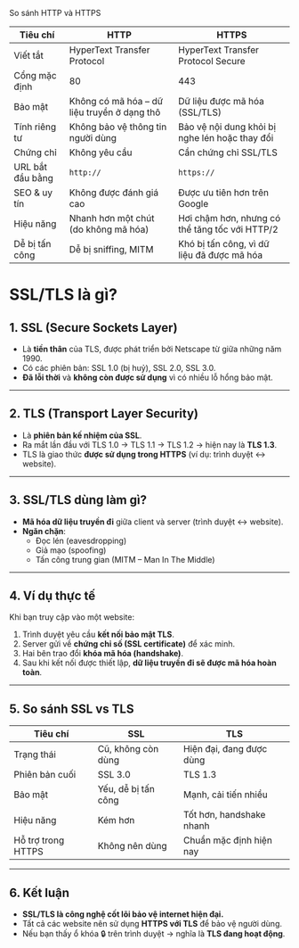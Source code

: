 So sánh HTTP và HTTPS

| Tiêu chí         | HTTP                                        | HTTPS                                          |
| ---------------- | ------------------------------------------- | ---------------------------------------------- |
| Viết tắt         | HyperText Transfer Protocol                 | HyperText Transfer Protocol Secure             |
| Cổng mặc định    | 80                                          | 443                                            |
| Bảo mật          | Không có mã hóa – dữ liệu truyền ở dạng thô | Dữ liệu được mã hóa (SSL/TLS)                  |
| Tính riêng tư    | Không bảo vệ thông tin người dùng           | Bảo vệ nội dung khỏi bị nghe lén hoặc thay đổi |
| Chứng chỉ        | Không yêu cầu                               | Cần chứng chỉ SSL/TLS                          |
| URL bắt đầu bằng | `http://`                                   | `https://`                                     |
| SEO & uy tín     | Không được đánh giá cao                     | Được ưu tiên hơn trên Google                   |
| Hiệu năng        | Nhanh hơn một chút (do không mã hóa)        | Hơi chậm hơn, nhưng có thể tăng tốc với HTTP/2 |
| Dễ bị tấn công   | Dễ bị sniffing, MITM                        | Khó bị tấn công, vì dữ liệu đã được mã hóa     |


# SSL/TLS là gì?

## 1. SSL (Secure Sockets Layer)

- Là **tiền thân** của TLS, được phát triển bởi Netscape từ giữa những năm 1990.
- Có các phiên bản: SSL 1.0 (bị huỷ), SSL 2.0, SSL 3.0.
- **Đã lỗi thời** và **không còn được sử dụng** vì có nhiều lỗ hổng bảo mật.

---

## 2. TLS (Transport Layer Security)

- Là **phiên bản kế nhiệm của SSL**.
- Ra mắt lần đầu với TLS 1.0 → TLS 1.1 → TLS 1.2 → hiện nay là **TLS 1.3**.
- TLS là giao thức **được sử dụng trong HTTPS** (ví dụ: trình duyệt ↔ website).

---

## 3. SSL/TLS dùng làm gì?

- **Mã hóa dữ liệu truyền đi** giữa client và server (trình duyệt ↔ website).
- **Ngăn chặn**:
  - Đọc lén (eavesdropping)
  - Giả mạo (spoofing)
  - Tấn công trung gian (MITM – Man In The Middle)

---

## 4. Ví dụ thực tế

Khi bạn truy cập vào một website:

1. Trình duyệt yêu cầu **kết nối bảo mật TLS**.
2. Server gửi về **chứng chỉ số (SSL certificate)** để xác minh.
3. Hai bên trao đổi **khóa mã hóa (handshake)**.
4. Sau khi kết nối được thiết lập, **dữ liệu truyền đi sẽ được mã hóa hoàn toàn**.

---

## 5. So sánh SSL vs TLS

| Tiêu chí             | SSL                      | TLS                       |
|----------------------|--------------------------|---------------------------|
| Trạng thái           | Cũ, không còn dùng       | Hiện đại, đang được dùng |
| Phiên bản cuối       | SSL 3.0                  | TLS 1.3                   |
| Bảo mật              | Yếu, dễ bị tấn công      | Mạnh, cải tiến nhiều      |
| Hiệu năng            | Kém hơn                  | Tốt hơn, handshake nhanh |
| Hỗ trợ trong HTTPS   | Không nên dùng           | Chuẩn mặc định hiện nay  |

---

## 6. Kết luận

- **SSL/TLS là công nghệ cốt lõi bảo vệ internet hiện đại.**
- Tất cả các website nên sử dụng **HTTPS với TLS** để bảo vệ người dùng.
- Nếu bạn thấy ổ khóa 🔒 trên trình duyệt → nghĩa là **TLS đang hoạt động**.

